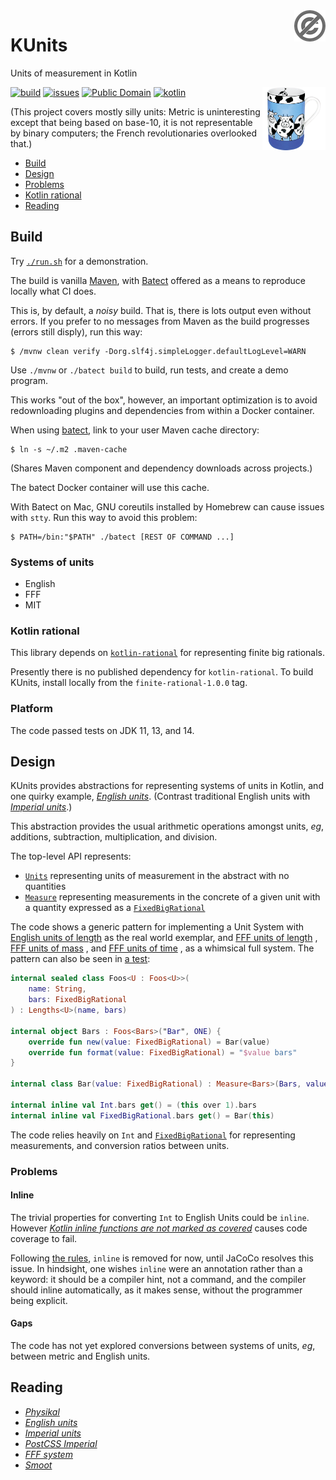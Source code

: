 <a href="LICENSE.md">
<img src="./images/public-domain.png" alt="Public Domain" align="right"/>
</a>

# KUnits

Units of measurement in Kotlin

<img src="./images/kunits.png" alt="KUnits" align="right" width="20%"/>

[![build](https://github.com/binkley/kunits/workflows/build/badge.svg)](https://github.com/binkley/kunits/actions)
[![issues](https://img.shields.io/github/issues/binkley/kunits.svg)](https://github.com/binkley/kunits/issues/)
[![Public Domain](https://img.shields.io/badge/license-Public%20Domain-blue.svg)](http://unlicense.org/)
[![kotlin](https://img.shields.io/github/languages/top/binkley/kunits)](https://kotlinlang.org/)

(This project covers mostly silly units: Metric is uninteresting except that
being based on base-10, it is not representable by binary computers; the
French revolutionaries overlooked that.)

* [Build](#build)
* [Design](#design)
* [Problems](#problems)
* [Kotlin rational](#kotlin-rational)
* [Reading](#reading)

## Build

Try [`./run.sh`](run.sh) for a demonstration.

The build is vanilla [Maven](pom.xml), with [Batect](https://batect.dev)
offered as a means to reproduce locally what CI does.

This is, by default, a _noisy_ build. That is, there is lots output even
without errors. If you prefer to no messages from Maven as the build
progresses (errors still disply), run this way:

```
$ /mvnw clean verify -Dorg.slf4j.simpleLogger.defaultLogLevel=WARN
```

Use `./mvnw` or `./batect build` to build, run tests, and create a demo
program.

This works "out of the box", however, an important optimization is to avoid
redownloading plugins and dependencies from within a Docker container.

When using [batect](https://batect.dev/), link to your user Maven cache
directory:

```
$ ln -s ~/.m2 .maven-cache
```

(Shares Maven component and dependency downloads across projects.)

The batect Docker container will use this cache.

With Batect on Mac, GNU coreutils installed by Homebrew can cause issues with
`stty`. Run this way to avoid this problem:

```
$ PATH=/bin:"$PATH" ./batect [REST OF COMMAND ...]
```

### Systems of units

* English
* FFF
* MIT

### Kotlin rational

This library depends on
[`kotlin-rational`](https://github.com/binkley/kotlin-rational) for
representing finite big rationals.

Presently there is no published dependency for `kotlin-rational`. To build
KUnits, install locally from the `finite-rational-1.0.0` tag.

### Platform

The code passed tests on JDK 11, 13, and 14.

## Design

KUnits provides abstractions for representing systems of units in Kotlin, and
one quirky example,
[_English units_](https://en.wikipedia.org/wiki/English_units).  (Contrast
traditional English units with
[_Imperial units_](https://www.britannica.com/topic/Imperial-unit).)

This abstraction provides the usual arithmetic operations amongst units, _eg_,
additions, subtraction, multiplication, and division.

The top-level API represents:

- [`Units`](src/main/kotlin/hm/binkley/kunits/units.kt) representing units of
  measurement in the abstract with no quantities
- [`Measure`](src/main/kotlin/hm/binkley/kunits/units.kt) representing
  measurements in the concrete of a given unit with a quantity expressed as a
  [`FixedBigRational`](#kotlin-rational)

The code shows a generic pattern for implementing a Unit System with
[English units of length](src/main/kotlin/hm/binkley/kunits/system/english/length/english-lengths.kt)
as the real world exemplar, and
[FFF units of length](src/main/kotlin/hm/binkley/kunits/system/fff/length/fff-lengths.kt)
,
[FFF units of mass](src/main/kotlin/hm/binkley/kunits/system/fff/mass/fff-masses.kt)
, and
[FFF units of time](src/main/kotlin/hm/binkley/kunits/system/fff/time/fff-times.kt)
, as a whimsical full system. The pattern can also be seen in
[a test](src/test/kotlin/hm/binkley/kunit/UnitsTest.kt):

```kotlin
internal sealed class Foos<U : Foos<U>>(
    name: String,
    bars: FixedBigRational
) : Lengths<U>(name, bars)

internal object Bars : Foos<Bars>("Bar", ONE) {
    override fun new(value: FixedBigRational) = Bar(value)
    override fun format(value: FixedBigRational) = "$value bars"
}

internal class Bar(value: FixedBigRational) : Measure<Bars>(Bars, value)

internal inline val Int.bars get() = (this over 1).bars
internal inline val FixedBigRational.bars get() = Bar(this)
```

The code relies heavily on `Int` and [`FixedBigRational`](#kotlin-rational)
for representing measurements, and conversion ratios between units.

### Problems

#### Inline

The trivial properties for converting `Int` to English Units could be
`inline`. However
[_Kotlin inline functions are not marked as
covered_](https://github.com/jacoco/jacoco/issues/654)
causes code coverage to fail.

Following [the rules](https://wiki.c2.com/?MakeItWorkMakeItRightMakeItFast),
`inline` is removed for now, until JaCoCo resolves this issue. In hindsight,
one wishes `inline` were an annotation rather than a keyword: it should be a
compiler hint, not a command, and the compiler should inline automatically, as
it makes sense, without the programmer being explicit.

#### Gaps

The code has not yet explored conversions between systems of units, _eg_,
between metric and English units.

## Reading

* [_Physikal_](https://github.com/Tenkiv/Physikal)
* [_English units_](https://en.wikipedia.org/wiki/English_units)
* [_Imperial units_](https://en.wikipedia.org/wiki/Imperial_units)
* [_PostCSS Imperial_](https://github.com/sebdeckers/postcss-imperial)
* [_FFF system_](https://en.wikipedia.org/wiki/FFF_system)
* [_Smoot_](https://en.wikipedia.org/wiki/Smoot)
